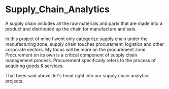 # Supply_Chain_Analytics
A supply chain includes all the raw materials and parts that are made into a product and distributed up the chain for manufacture and sale.

In this project of mine I wont only categorize supply chain under the manufacturing zone, supply chain touches procurement, logistics and other corporate sectors. My focus will be more on the procurement zone. Procurement on its own is a critical component of supply chain management process. Procurement specifically refers to the process of acquiring goods & services.

That been said above, let's head right into our supply chain analytics projects.

